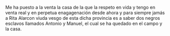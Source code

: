 Me ha puesto a la venta la casa de la que la respeto en vida y tengo en venta real y en perpetua enagagenación desde ahora y para siempre jamás a Rita Alarcon viuda vesgo de esta dicha provincia es a saber dos negros esclavos llamados Antonio y Manuel, el cual se ha quedado en el campo y la casa.